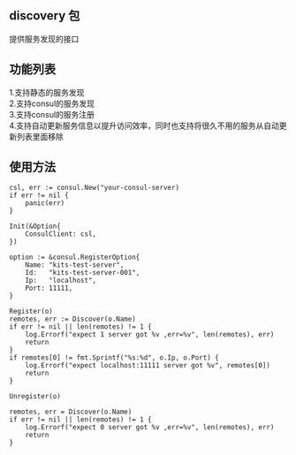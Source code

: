 discovery 包
-----
提供服务发现的接口

功能列表
-----
1.支持静态的服务发现  
2.支持consul的服务发现   
3.支持consul的服务注册   
4.支持自动更新服务信息以提升访问效率，同时也支持将很久不用的服务从自动更新列表里面移除  

使用方法
----
```
csl, err := consul.New("your-consul-server)
if err != nil {
    panic(err)
}

Init(&Option{
    ConsulClient: csl,
})

option := &consul.RegisterOption{
    Name: "kits-test-server",
    Id:   "kits-test-server-001",
    Ip:   "localhost",
    Port: 11111,
}

Register(o)
remotes, err := Discover(o.Name)
if err != nil || len(remotes) != 1 {
    log.Errorf("expect 1 server got %v ,err=%v", len(remotes), err)
    return
}
if remotes[0] != fmt.Sprintf("%s:%d", o.Ip, o.Port) {
    log.Errorf("expect localhost:11111 server got %v", remotes[0])
    return
}

Unregister(o)

remotes, err = Discover(o.Name)
if err != nil || len(remotes) != 1 {
    log.Errorf("expect 0 server got %v ,err=%v", len(remotes), err)
    return
}
```